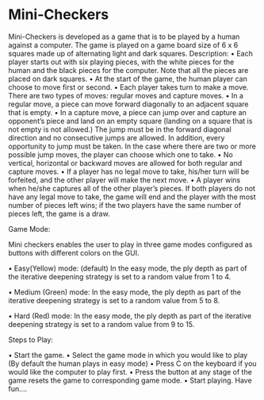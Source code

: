 # Mini-Checkers

Mini-Checkers is developed as a game that is to be played by a human against a computer. The game is played on a game board size of 6 x 6 squares made up of alternating light and dark squares.
Description:
•	Each player starts out with six playing pieces, with the white pieces for the human and the black pieces for the computer. Note that all the pieces are placed on dark squares. 
•	At the start of the game, the human player can choose to move first or second. 
•	Each player takes turn to make a move. There are two types of moves: regular moves and capture moves.
•	In a regular move, a piece can move forward diagonally to an adjacent square that is empty.
•	In a capture move, a piece can jump over and capture an opponent’s piece and land on an empty square (landing on a square that is not empty is not allowed.) The jump must be in the forward diagonal direction and no consecutive jumps are allowed. In addition, every opportunity to jump must be taken. In the case where there are two or more possible jump moves, the player can choose which one to take.
•	No vertical, horizontal or backward moves are allowed for both regular and capture moves.
•	If a player has no legal move to take, his/her turn will be forfeited, and the other player will make the next move. 
•	A player wins when he/she captures all of the other player’s pieces. If both players do not have any legal move to take, the game will end and the player with the most number of pieces left wins; if the two players have the same number of pieces left, the game is a draw. 


Game Mode:

Mini checkers enables the user to play in three game modes configured as buttons with different colors on the GUI.

•	Easy(Yellow) mode: (default)
In the easy mode, the ply depth as part of the iterative deepening strategy is set to a random value from 1 to 4. 

•	Medium (Green) mode:
In the easy mode, the ply depth as part of the iterative deepening strategy is set to a random value from 5 to 8. 

•	Hard (Red) mode:
In the easy mode, the ply depth as part of the iterative deepening strategy is set to a random value from 9 to 15. 


Steps to Play:

•	Start the game. 
•	Select the game mode in which you would like to play (By default the human plays in easy mode)
•	Press C on the keyboard if you would like the computer to play first.
•	Press the button at any stage of the game resets the game to corresponding game mode.
•	Start playing. Have fun….
